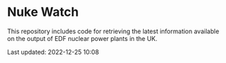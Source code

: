 # Nuke Watch

This repository includes code for retrieving the latest information available on the output of EDF nuclear power plants in the UK.

Last updated: 2022-12-25 10:08